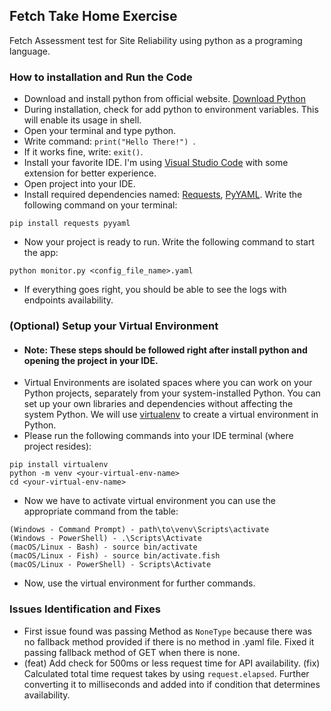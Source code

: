 ## Fetch Take Home Exercise

Fetch Assessment test for Site Reliability using python as a programing language.

### How to installation and Run the Code
- Download and install python from official website. [Download Python](https://www.python.org/downloads/)
- During installation, check for add python to environment variables. This will enable its usage in shell.
- Open your terminal and type python.
- Write command: `print("Hello There!") `.
- If it works fine, write: `exit()`.
- Install your favorite IDE. I'm using [Visual Studio Code](https://code.visualstudio.com/download) with some extension for better experience.
- Open project into your IDE.
- Install required dependencies named: [Requests](https://docs.python-requests.org/en/latest/index.html), [PyYAML](https://pypi.org/project/PyYAML/). Write the following command on your terminal:
```shell
pip install requests pyyaml
```
- Now your project is ready to run. Write the following command to start the app:
```shell
python monitor.py <config_file_name>.yaml
```
- If everything goes right, you should be able to see the logs with endpoints availability.

### (Optional) Setup your Virtual Environment
- #### Note: These steps should be followed right after install python and opening the project in your IDE.
-  Virtual Environments are isolated spaces where you can work on your Python projects, separately from your system-installed Python. You can set up your own libraries and dependencies without affecting the system Python. We will use [virtualenv](https://virtualenv.pypa.io/en/latest/index.html) to create a virtual environment in Python.
- Please run the following commands into your IDE terminal (where project resides):
```shell
pip install virtualenv
python -m venv <your-virtual-env-name>
cd <your-virtual-env-name>
```
- Now we have to activate virtual environment you can use the appropriate command from the table:
```shell
(Windows - Command Prompt) - path\to\venv\Scripts\activate
(Windows - PowerShell) - .\Scripts\Activate
(macOS/Linux - Bash) - source bin/activate
(macOS/Linux - Fish) - source bin/activate.fish
(macOS/Linux - PowerShell) - Scripts\Activate
```
- Now, use the virtual environment for further commands.

### Issues Identification and Fixes
- First issue found was passing Method as `NoneType` because there was no fallback method provided if there is no method in .yaml file. Fixed it passing fallback method of GET when there is none.
- (feat) Add check for 500ms or less request time for API availability. (fix) Calculated total time request takes by using `request.elapsed`. Further converting it to milliseconds and added into if condition that determines availability.